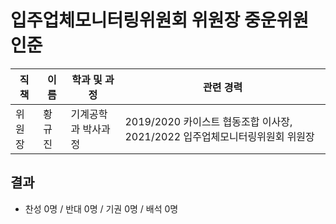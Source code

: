 입주업체모니터링위원회 위원장 중운위원 인준
===

| 직책 | 이름 | 학과 및 과정 | 관련 경력 | 
|---|---|---|---|
| 위원장 | 황규진 |기계공학과 박사과정 | 2019/2020 카이스트 협동조합 이사장, 2021/2022 입주업체모니터링위원회 위원장| 


## 결과
- 찬성 0명 / 반대 0명 / 기권 0명 / 배석 0명
